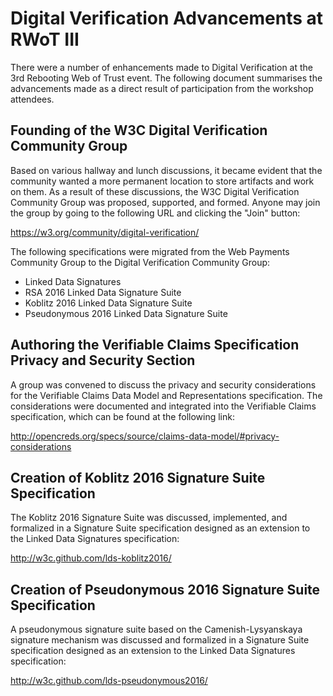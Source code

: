 # Digital Verification Advancements at RWoT III

There were a number of enhancements made to Digital Verification at the
3rd Rebooting Web of Trust event. The following document summarises the
advancements made as a direct result of participation from the workshop
attendees.

## Founding of the W3C Digital Verification Community Group

Based on various hallway and lunch discussions, it became evident that
the community wanted a more permanent location to store artifacts and
work on them. As a result of these discussions, the W3C Digital Verification
Community Group was proposed, supported, and formed. Anyone may join the
group by going to the following URL and clicking the "Join" button:

https://w3.org/community/digital-verification/

The following specifications were migrated from the Web Payments Community
Group to the Digital Verification Community Group:

  * Linked Data Signatures
  * RSA 2016 Linked Data Signature Suite
  * Koblitz 2016 Linked Data Signature Suite
  * Pseudonymous 2016 Linked Data Signature Suite

## Authoring the Verifiable Claims Specification Privacy and Security Section

A group was convened to discuss the privacy and security considerations
for the Verifiable Claims Data Model and Representations specification.
The considerations were documented and integrated into the Verifiable Claims
specification, which can be found at the following link:

http://opencreds.org/specs/source/claims-data-model/#privacy-considerations

## Creation of Koblitz 2016 Signature Suite Specification

The Koblitz 2016 Signature Suite was discussed, implemented, and formalized
in a Signature Suite specification designed as an extension to the
Linked Data Signatures specification:

http://w3c.github.com/lds-koblitz2016/

## Creation of Pseudonymous 2016 Signature Suite Specification

A pseudonymous signature suite based on the Camenish-Lysyanskaya signature
mechanism was discussed and formalized in a Signature Suite specification
designed as an extension to the Linked Data Signatures specification:

http://w3c.github.com/lds-pseudonymous2016/
